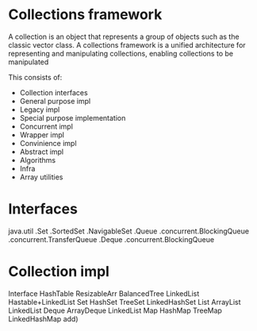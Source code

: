 # Collections framework

A collection is an object that represents a group of objects such as 
the classic vector class.
A collections framework is a unified architecture for representing and
manipulating collections, enabling collections to be manipulated

This consists of:
- Collection interfaces
- General purpose impl
- Legacy impl
- Special purpose implementation
- Concurrent impl
- Wrapper impl
- Convinience impl
- Abstract impl
- Algorithms
- Infra
- Array utilities

# Interfaces

java.util
	.Set
	.SortedSet
	.NavigableSet
	.Queue
	.concurrent.BlockingQueue
	.concurrent.TransferQueue
	.Deque
	.concurrent.BlockingQueue


# Collection impl


Interface	HashTable	ResizableArr	BalancedTree	LinkedList	Hastable+LinkedList
Set     	HashSet  			TreeSet				LinkedHashSet
List				ArrayList			LinkedList
Deque				ArrayDeque			LinkedList
Map		HashMap				TreeMap				LinkedHashMap
add)














